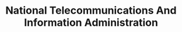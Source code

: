 ---
# This topic lives at
# https://digital.gov/topics/national-telecommunications-and-information-administration

# Topic Title
title: "National Telecommunications And Information Administration"

# description — keep it short and clear
# summary: ""

# Weight
weight: 1

# For more information on managing topics,
# see https://github.com/GSA/digitalgov.gov/wiki/topics
---